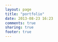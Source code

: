 ```yaml
---
layout: page
title: "portfolio"
date: 2013-08-23 16:23
comments: true
sharing: true
footer: true
---
```

